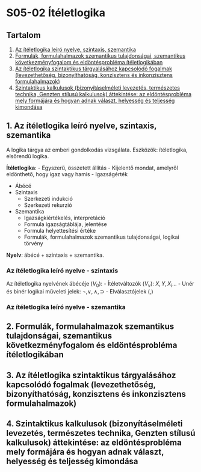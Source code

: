 S05-02 Ítéletlogika
=======================================
Tartalom
---------------------------------------
1. [Az ítéletlogika leíró nyelve, szintaxis, szemantika](#chapter01)
2. [Formulák, formulahalmazok szemantikus tulajdonságai, szemantikus következményfogalom és eldöntésprobléma ítéletlogikában](#chapter02)
3. [Az ítéletlogika szintaktikus tárgyalásához kapcsolódó fogalmak (levezethetőség, bizonyíthatóság, konzisztens és inkonzisztens formulahalmazok)](#chapter03)
4. [Szintaktikus kalkulusok (bizonyításelméleti levezetés, természetes technika, Genzten stílusú kalkulusok) áttekintése: az eldöntésprobléma mely formájára és hogyan adnak választ, helyesség és teljesség kimondása](#chapter04)

## 1. Az ítéletlogika leíró nyelve, szintaxis, szemantika <a name="chapter01"></a>

A logika tárgya az emberi gondolkodás vizsgálata. Eszközök: ítéletlogika, elsőrendű logika.

**Ítéletlogika**:
    - Egyszerű, összetett állítás
    - Kijelentő mondat, amelyről eldönthető, hogy igaz vagy hamis
    - Igazságérték

* Ábécé
* Szintaxis
    * Szerkezeti indukció
    * Szerkezeti rekurzió
* Szemantika
    * Igazságkiértékelés, interpretáció
    * Formula igazságtáblája, jelentése
    * Formula helyettesítési értéke
    * Formulák, formulahalmazok szemantikus tulajdonságai, logikai törvény

**Nyelv**: ábécé + szintaxis + szemantika.

### Az ítéletlogika leíró nyelve - szintaxis

Az ítéletlogika nyelvének ábécéje ($V_0$):
    - Ítéletváltozók ($V_v$): $X, Y, X_i...$
    - Unér és binér logikai műveleti jelek: $\neg, \lor, \land, \supset$
    - Elválasztójelek (,)

### Az ítéletlogika leíró nyelve - szemantika  

## 2. Formulák, formulahalmazok szemantikus tulajdonságai, szemantikus következményfogalom és eldöntésprobléma ítéletlogikában <a name="chapter02"></a>

## 3. Az ítéletlogika szintaktikus tárgyalásához kapcsolódó fogalmak (levezethetőség, bizonyíthatóság, konzisztens és inkonzisztens formulahalmazok) <a name="chapter03"></a>

## 4. Szintaktikus kalkulusok (bizonyításelméleti levezetés, természetes technika, Genzten stílusú kalkulusok) áttekintése: az eldöntésprobléma mely formájára és hogyan adnak választ, helyesség és teljesség kimondása <a name="chapter04"></a>
